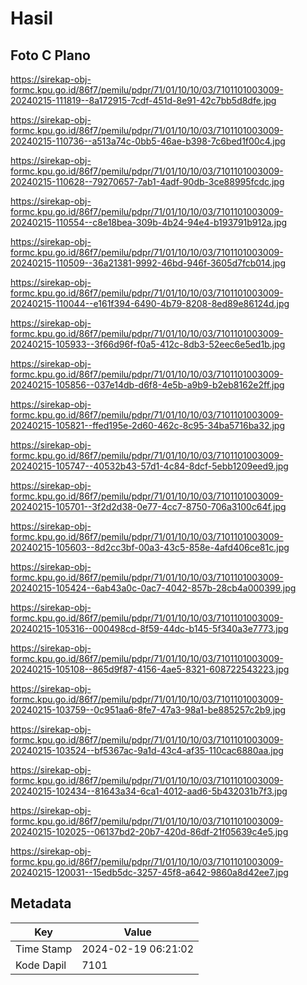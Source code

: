 # Hasil

## Foto C Plano

https://sirekap-obj-formc.kpu.go.id/86f7/pemilu/pdpr/71/01/10/10/03/7101101003009-20240215-111819--8a172915-7cdf-451d-8e91-42c7bb5d8dfe.jpg

https://sirekap-obj-formc.kpu.go.id/86f7/pemilu/pdpr/71/01/10/10/03/7101101003009-20240215-110736--a513a74c-0bb5-46ae-b398-7c6bed1f00c4.jpg

https://sirekap-obj-formc.kpu.go.id/86f7/pemilu/pdpr/71/01/10/10/03/7101101003009-20240215-110628--79270657-7ab1-4adf-90db-3ce88995fcdc.jpg

https://sirekap-obj-formc.kpu.go.id/86f7/pemilu/pdpr/71/01/10/10/03/7101101003009-20240215-110554--c8e18bea-309b-4b24-94e4-b193791b912a.jpg

https://sirekap-obj-formc.kpu.go.id/86f7/pemilu/pdpr/71/01/10/10/03/7101101003009-20240215-110509--36a21381-9992-46bd-946f-3605d7fcb014.jpg

https://sirekap-obj-formc.kpu.go.id/86f7/pemilu/pdpr/71/01/10/10/03/7101101003009-20240215-110044--e161f394-6490-4b79-8208-8ed89e86124d.jpg

https://sirekap-obj-formc.kpu.go.id/86f7/pemilu/pdpr/71/01/10/10/03/7101101003009-20240215-105933--3f66d96f-f0a5-412c-8db3-52eec6e5ed1b.jpg

https://sirekap-obj-formc.kpu.go.id/86f7/pemilu/pdpr/71/01/10/10/03/7101101003009-20240215-105856--037e14db-d6f8-4e5b-a9b9-b2eb8162e2ff.jpg

https://sirekap-obj-formc.kpu.go.id/86f7/pemilu/pdpr/71/01/10/10/03/7101101003009-20240215-105821--ffed195e-2d60-462c-8c95-34ba5716ba32.jpg

https://sirekap-obj-formc.kpu.go.id/86f7/pemilu/pdpr/71/01/10/10/03/7101101003009-20240215-105747--40532b43-57d1-4c84-8dcf-5ebb1209eed9.jpg

https://sirekap-obj-formc.kpu.go.id/86f7/pemilu/pdpr/71/01/10/10/03/7101101003009-20240215-105701--3f2d2d38-0e77-4cc7-8750-706a3100c64f.jpg

https://sirekap-obj-formc.kpu.go.id/86f7/pemilu/pdpr/71/01/10/10/03/7101101003009-20240215-105603--8d2cc3bf-00a3-43c5-858e-4afd406ce81c.jpg

https://sirekap-obj-formc.kpu.go.id/86f7/pemilu/pdpr/71/01/10/10/03/7101101003009-20240215-105424--6ab43a0c-0ac7-4042-857b-28cb4a000399.jpg

https://sirekap-obj-formc.kpu.go.id/86f7/pemilu/pdpr/71/01/10/10/03/7101101003009-20240215-105316--000498cd-8f59-44dc-b145-5f340a3e7773.jpg

https://sirekap-obj-formc.kpu.go.id/86f7/pemilu/pdpr/71/01/10/10/03/7101101003009-20240215-105108--865d9f87-4156-4ae5-8321-608722543223.jpg

https://sirekap-obj-formc.kpu.go.id/86f7/pemilu/pdpr/71/01/10/10/03/7101101003009-20240215-103759--0c951aa6-8fe7-47a3-98a1-be885257c2b9.jpg

https://sirekap-obj-formc.kpu.go.id/86f7/pemilu/pdpr/71/01/10/10/03/7101101003009-20240215-103524--bf5367ac-9a1d-43c4-af35-110cac6880aa.jpg

https://sirekap-obj-formc.kpu.go.id/86f7/pemilu/pdpr/71/01/10/10/03/7101101003009-20240215-102434--81643a34-6ca1-4012-aad6-5b432031b7f3.jpg

https://sirekap-obj-formc.kpu.go.id/86f7/pemilu/pdpr/71/01/10/10/03/7101101003009-20240215-102025--06137bd2-20b7-420d-86df-21f05639c4e5.jpg

https://sirekap-obj-formc.kpu.go.id/86f7/pemilu/pdpr/71/01/10/10/03/7101101003009-20240215-120031--15edb5dc-3257-45f8-a642-9860a8d42ee7.jpg


## Metadata

| Key        | Value               |
| ---------- | ------------------- |
| Time Stamp | 2024-02-19 06:21:02 |
| Kode Dapil | 7101                |



